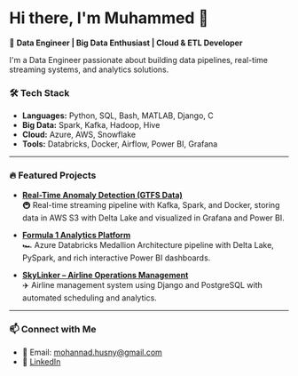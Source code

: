 # Hi there, I'm Muhammed 👋  

🚀 **Data Engineer | Big Data Enthusiast | Cloud & ETL Developer**

I'm a Data Engineer passionate about building data pipelines, real-time streaming systems, and analytics solutions.  

### 🛠 Tech Stack
- **Languages:** Python, SQL, Bash, MATLAB, Django, C  
- **Big Data:** Spark, Kafka, Hadoop, Hive  
- **Cloud:** Azure, AWS, Snowflake  
- **Tools:** Databricks, Docker, Airflow, Power BI, Grafana  

---

### 🔥 Featured Projects
- [**Real-Time Anomaly Detection (GTFS Data)**](https://github.com/honda003/gtfs-anomaly-detection)  
  🚇 Real-time streaming pipeline with Kafka, Spark, and Docker, storing data in AWS S3 with Delta Lake and visualized in Grafana and Power BI.  

- [**Formula 1 Analytics Platform**](https://github.com/honda003/f1-analytics)  
  🏎️ Azure Databricks Medallion Architecture pipeline with Delta Lake, PySpark, and rich interactive Power BI dashboards.

- [**SkyLinker – Airline Operations Management**](https://github.com/MariamHesham02/SkyLinker)  
  ✈️ Airline management system using Django and PostgreSQL with automated scheduling and analytics.

---

### 📫 Connect with Me  
- 📧 Email: [mohannad.husny@gmail.com](mailto:mohannad.husny@gmail.com)  
- 💼 [LinkedIn](https://linkedin.com/in/ho03)
